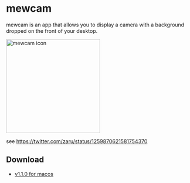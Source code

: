 # mewcam

mewcam is an app that allows you to display a camera with a background dropped on the front of your desktop.

<img src="https://user-images.githubusercontent.com/235650/81714226-cdbc1880-94b1-11ea-8abb-1df1a81f9161.png" alt="mewcam icon" width="256">

see https://twitter.com/zaru/status/1259870621581754370

## Download

- [v1.1.0 for macos](https://github.com/zaru/mewcam/releases/download/v1.1.0/mewcam.dmg)
